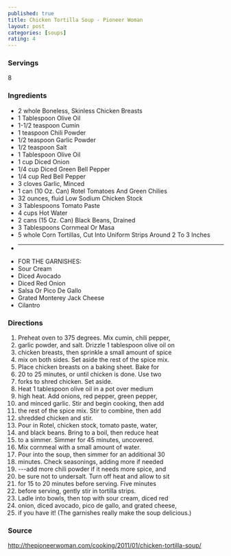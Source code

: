 ```yaml
---
published: true
title: Chicken Tortilla Soup - Pioneer Woman
layout: post
categories: [soups]
rating: 4
---
```

### Servings
8

### Ingredients
- 2 whole Boneless, Skinless Chicken Breasts
- 1 Tablespoon Olive Oil
- 1-1/2 teaspoon Cumin
- 1 teaspoon Chili Powder
- 1/2 teaspoon Garlic Powder
- 1/2 teaspoon Salt
- 1 Tablespoon Olive Oil
- 1 cup Diced Onion
- 1/4 cup Diced Green Bell Pepper
- 1/4 cup Red Bell Pepper
- 3 cloves Garlic, Minced
- 1 can (10 Oz. Can) Rotel Tomatoes And Green Chilies
- 32 ounces, fluid Low Sodium Chicken Stock
- 3 Tablespoons Tomato Paste
- 4 cups Hot Water
- 2 cans (15 Oz. Can) Black Beans, Drained
- 3 Tablespoons Cornmeal Or Masa
- 5 whole Corn Tortillas, Cut Into Uniform Strips Around 2 To 3 Inches
-  _____
-  FOR THE GARNISHES:
-  Sour Cream
-  Diced Avocado
-  Diced Red Onion
-  Salsa Or Pico De Gallo
-  Grated Monterey Jack Cheese
-  Cilantro

### Directions
1. Preheat oven to 375 degrees. Mix cumin, chili pepper,
2. garlic powder, and salt. Drizzle 1 tablespoon olive oil on
3. chicken breasts, then sprinkle a small amount of spice
4. mix on both sides. Set aside the rest of the spice mix.
5. Place chicken breasts on a baking sheet. Bake for
6. 20 to 25 minutes, or until chicken is done. Use two
7. forks to shred chicken. Set aside.
8. Heat 1 tablespoon olive oil in a pot over medium
9. high heat. Add onions, red pepper, green pepper,
10. and minced garlic. Stir and begin cooking, then add
11. the rest of the spice mix. Stir to combine, then add
12. shredded chicken and stir.
13. Pour in Rotel, chicken stock, tomato paste, water,
14. and black beans. Bring to a boil, then reduce heat
15. to a simmer. Simmer for 45 minutes, uncovered.
16. Mix cornmeal with a small amount of water.
17. Pour into the soup, then simmer for an additional 30
18. minutes. Check seasonings, adding more if needed
19. ---add more chili powder if it needs more spice, and
20. be sure not to undersalt. Turn off heat and allow to sit
21. for 15 to 20 minutes before serving. Five minutes
22. before serving, gently stir in tortilla strips.
23. Ladle into bowls, then top with sour cream, diced red
24. onion, diced avocado, pico de gallo, and grated cheese,
25. if you have it! (The garnishes really make the soup delicious.)

### Source
<a href="http://thepioneerwoman.com/cooking/2011/01/chicken-tortilla-soup/" target="new">http://thepioneerwoman.com/cooking/2011/01/chicken-tortilla-soup/</a>
